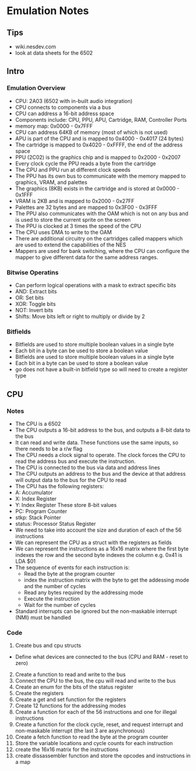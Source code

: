 # Emulation Notes

## Tips
 - wiki.nesdev.com
 - look at data sheets for the 6502

## Intro

### Emulation Overview
 - CPU: 2A03 (6502 with in-built audio integration)
 - CPU connects to components via a bus
 - CPU can address a 16-bit address space
 - Components include: CPU, PPU, APU, Cartridge, RAM, Controller Ports
 - memory map: 0x0000 - 0x7FFF
 - CPU can address 64KB of memory (most of which is not used)
 - APU is part of the CPU and is mapped to 0x4000 - 0x4017 (24 bytes)
 - The cartridge is mapped to 0x4020 - 0xFFFF, the end of the address space
 - PPU (2C02) is the graphics chip and is mapped to 0x2000 - 0x2007
 - Every clock cycle the PPU reads a byte from the cartridge
 - The CPU and PPU run at different clock speeds
 - The PPU has its own bus to communicate with the memory mapped to graphics, VRAM, and palettes
 - The graphics (8KB) exists in the cartridge and is stored at 0x0000 - 0x1FFF
 - VRAM is 2KB and is mapped to 0x2000 - 0x27FF
 - Palettes are 32 bytes and are mapped to 0x3F00 - 0x3FFF
 - The PPU also communicates with the OAM which is not on any bus and is used to store the current sprite on the screen
 - The PPU is clocked at 3 times the speed of the CPU
 - The CPU uses DMA to write to the OAM
 - There are additional circuitry on the cartridges called mappers which are used to extend the capabilities of the NES
 - Mappers are used for bank switching, where the CPU can configure the mapper to give different data for the same address ranges.

### Bitwise Operatins
 - Can perform logical operations with a mask to extract specific bits
 - AND: Extract bits
 - OR: Set bits
 - XOR: Toggle bits
 - NOT: Invert bits
 - Shifts: Move bits left or right to multiply or divide by 2

### Bitfields
 - Bitfields are used to store multiple boolean values in a single byte
 - Each bit in a byte can be used to store a boolean value
 - Bitfields are used to store multiple boolean values in a single byte
 - Each bit in a byte can be used to store a boolean value
 - go does not have a built-in bitfield type so will need to create a register type


## CPU

### Notes
 - The CPU is a 6502
 - The CPU outputs a 16-bit address to the bus, and outputs a 8-bit data to the bus
 - It can read and write data. These functions use the same inputs, so there needs to be a r/w flag
 - The CPU needs a clock signal to operate. The clock forces the CPU to read the address bus and execute the instruction.
 - The CPU is connected to the bus via data and address lines
 - The CPU outputs an address to the bus and the device at that address will output data to the bus for the CPU to read
 - The CPU has the following registers:
  - A: Accumulator
  - X: Index Register
  - Y: Index Register
  These store 8-bit values
  - PC: Program Counter
  - stkp: Stack Pointer
  - status: Processor Status Register
  - We need to take into account the size and duration of each of the 56 instructions
  - We can represent the CPU as a struct with the registers as fields
  - We can represent the instructions as a 16x16 matrix where the first byte indexes the row and the second byte indexes the column e.g. 0x41 is LDA $01
  - The sequence of events for each instruction is:
    - Read the byte at the program counter
    - index the instruction matrix with the byte to get the addessing mode and the number of cycles
    - Read any bytes required by the addressing mode
    - Execute the instruction
    - Wait for the number of cycles
  - Standard interrupts can be ignored but the non-maskable interrupt (NMI) must be handled

### Code
1. Create bus and cpu structs
  - Define what devices are connected to the bus (CPU and RAM - reset to zero)

2. Create a function to read and write to the bus
3. Connect the CPU to the bus, the cpu will read and write to the bus
4. Create an enum for the bits of the status register
5. Create the registers
6. Create a get and set function for the registers
7. Create 12 functions for the addressing modes
9. Create a function for each of the 56 instructions and one for illegal instructions
10. Create a function for the clock cycle, reset, and request interrupt and non-maskable interrupt (the last 3 are asynchronous)
11. Create a fetch function to read the byte at the program counter
12. Store the variable locations and cycle counts for each instruction
13. create the 16x16 matrix for the instructions
14. create dissassembler function and store the opcodes and instructions in a map
